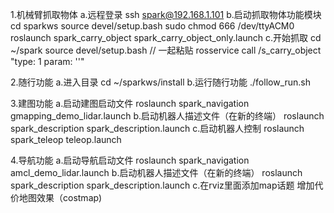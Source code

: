 1.机械臂抓取物体
a.远程登录
ssh spark@192.168.1.101
b.启动抓取物体功能模块
cd sparkws
source devel/setup.bash
sudo chmod 666 /dev/ttyACM0
roslaunch spark_carry_object spark_carry_object_only.launch
c.开始抓取
cd ~/spark
source devel/setup.bash
// 一起粘贴
rosservice call /s_carry_object "type: 1
param: ''" 

2.随行功能
a.进入目录
cd ~/sparkws/install
b.运行随行功能
./follow_run.sh


3.建图功能
a.启动建图启动文件
roslaunch spark_navigation gmapping_demo_lidar.launch
b.启动机器人描述文件（在新的终端）
roslaunch spark_description spark_description.launch
c.启动机器人控制
roslaunch spark_teleop teleop.launch

4.导航功能
a.启动导航启动文件
roslaunch spark_navigation amcl_demo_lidar.launch
b.启动机器人描述文件（在新的终端）
roslaunch spark_description spark_description.launch
c.在rviz里面添加map话题 增加代价地图效果（costmap)


